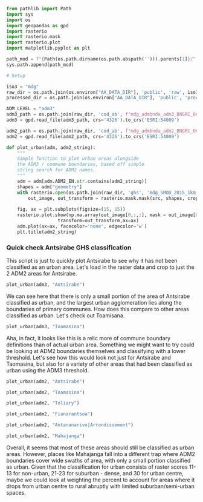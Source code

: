 ```python
from pathlib import Path
import sys
import os
import geopandas as gpd
import rasterio
import rasterio.mask
import rasterio.plot
import matplotlib.pyplot as plt

path_mod = f"{Path(os.path.dirname(os.path.abspath(''))).parents[1]}/"
sys.path.append(path_mod)

# Setup

iso3 = "mdg"
raw_dir = os.path.join(os.environ["AA_DATA_DIR"], 'public', 'raw', iso3)
processed_dir = os.path.join(os.environ["AA_DATA_DIR"], 'public', 'processed', iso3)

ADM_LEVEL = "adm3"
adm3_path = os.path.join(raw_dir, 'cod_ab', f"mdg_admbnda_adm3_BNGRC_OCHA_20181031.shp")
adm3 = gpd.read_file(adm3_path, crs='4326').to_crs('ESRI:54009')

adm2_path = os.path.join(raw_dir, 'cod_ab', f"mdg_admbnda_adm2_BNGRC_OCHA_20181031.shp")
adm2 = gpd.read_file(adm2_path, crs='4326').to_crs('ESRI:54009')

def plot_urban(adm, adm2_string):
    """
    Simple function to plot urban areas alongside
    the ADM3 / commune boundaries, based off simple
    string search for ADM2 names.
    """
    adm = adm[adm.ADM2_EN.str.contains(adm2_string)]
    shapes = adm["geometry"]
    with rasterio.open(os.path.join(raw_dir, 'ghs', 'mdg_SMOD_2015_1km_mosaic.tif')) as src:
        out_image, out_transform = rasterio.mask.mask(src, shapes, crop=True)
        
    fig, ax = plt.subplots(figsize=(15, 15))
    rasterio.plot.show(np.ma.array(out_image[0,:,:], mask = out_image[0,:,:] == -200),
                   transform=out_transform,ax=ax)
    adm.plot(ax=ax, facecolor='none', edgecolor='w')
    plt.title(adm2_string)
```

### Quick check Antsirabe GHS classification

This script is just to quickly plot Antsirabe to see why it has not been classified as an urban area. Let's load in the raster data and crop to just the 2 ADM2 areas for Antsirabe.

```python
plot_urban(adm3, "Antsirabe")
```

We can see here that there is only a small portion of the area of Antsirabe classified as urban, and the largest urban agglomeration lies along the boundaries of primary communes. How does this compare to other areas classified as urban. Let's check out Toamisana.

```python
plot_urban(adm3, "Toamasina")
```

Aha, in fact, it looks like this is a relic more of commune boundary definitions than of actual urban area. Something we might want to try could be looking at ADM2 boundaries themselves and classifying with a lower threshold. Let's see how this would look not just for Antsirabe and Taomasina, but also for a variety of other areas that had been classified as urban using the ADM3 threshold.

```python
plot_urban(adm2, "Antsirabe")
```

```python
plot_urban(adm2, "Toamasina")
```

```python
plot_urban(adm2, "Toliary")
```

```python
plot_urban(adm2, "Fianarantsoa")
```

```python
plot_urban(adm2, "Antananarivo|Arrondissement")
```

```python
plot_urban(adm2, "Mahajanga")
```

Overall, it seems that most of these areas should still be classified as urban areas. However, places like Mahajanga fall into a different trap where ADM2 boundaries cover wide swaths of area, with only a small portion classified as urban. Given that the classification for urban consists of raster scores 11-13 for non-urban, 21-23 for suburban - dense, and 30 for urban centre, maybe we could look at weighting the percent to account for areas where it drops from urban centre to rural abruptly with limited suburban/semi-urban spaces.

```python

```
